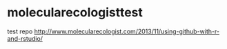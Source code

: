 # molecularecologisttest
test repo http://www.molecularecologist.com/2013/11/using-github-with-r-and-rstudio/
